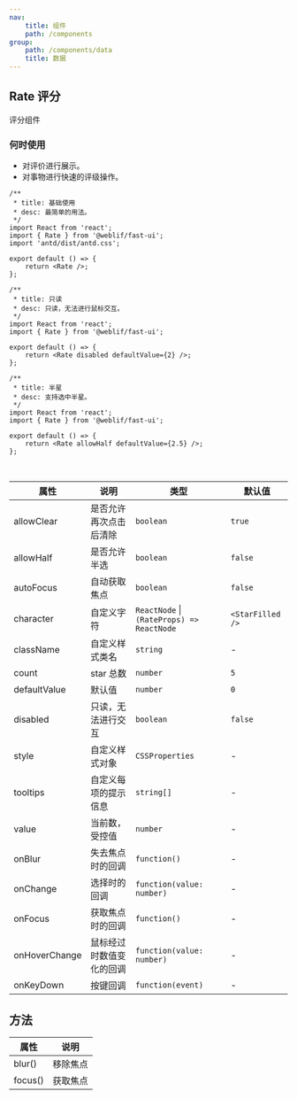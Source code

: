 ```yaml
---
nav:
    title: 组件
    path: /components
group:
    path: /components/data
    title: 数据
---
```


## Rate 评分

评分组件

### 何时使用

-   对评价进行展示。
-   对事物进行快速的评级操作。

<div class="fu-code-block-row">

<div class="fu-code-block-col-2-1">

```tsx
/**
 * title: 基础使用
 * desc: 最简单的用法。
 */
import React from 'react';
import { Rate } from '@weblif/fast-ui';
import 'antd/dist/antd.css';

export default () => {
    return <Rate />;
};
```

```tsx
/**
 * title: 只读
 * desc: 只读，无法进行鼠标交互。
 */
import React from 'react';
import { Rate } from '@weblif/fast-ui';

export default () => {
    return <Rate disabled defaultValue={2} />;
};
```

</div>

<div class="fu-code-block-col-2-1">

```tsx
/**
 * title: 半星
 * desc: 支持选中半星。
 */
import React from 'react';
import { Rate } from '@weblif/fast-ui';

export default () => {
    return <Rate allowHalf defaultValue={2.5} />;
};
```

</div>

</div>

<br />

| 属性 | 说明 | 类型 | 默认值 |
| --- | --- | --- | --- |
| allowClear | 是否允许再次点击后清除 | `boolean` | `true` |
| allowHalf | 是否允许半选 | `boolean` | `false` |
| autoFocus | 自动获取焦点 | `boolean` | `false` |
| character | 自定义字符 | `ReactNode` \| `(RateProps) => ReactNode` | `<StarFilled />` |
| className | 自定义样式类名 | `string` | - |
| count | star 总数 | `number` | `5` |
| defaultValue | 默认值 | `number` | `0` |
| disabled | 只读，无法进行交互 | `boolean` | `false` |
| style | 自定义样式对象 | `CSSProperties` | - |
| tooltips | 自定义每项的提示信息 | `string[]` | - |
| value | 当前数，受控值 | `number` | - |
| onBlur | 失去焦点时的回调 | `function()` | - |
| onChange | 选择时的回调 | `function(value: number)` | - |
| onFocus | 获取焦点时的回调 | `function()` | - |
| onHoverChange | 鼠标经过时数值变化的回调 | `function(value: number)` | - |
| onKeyDown | 按键回调 | `function(event)` | - |

## 方法

| 属性    | 说明     |
| ------- | -------- |
| blur()  | 移除焦点 |
| focus() | 获取焦点 |
